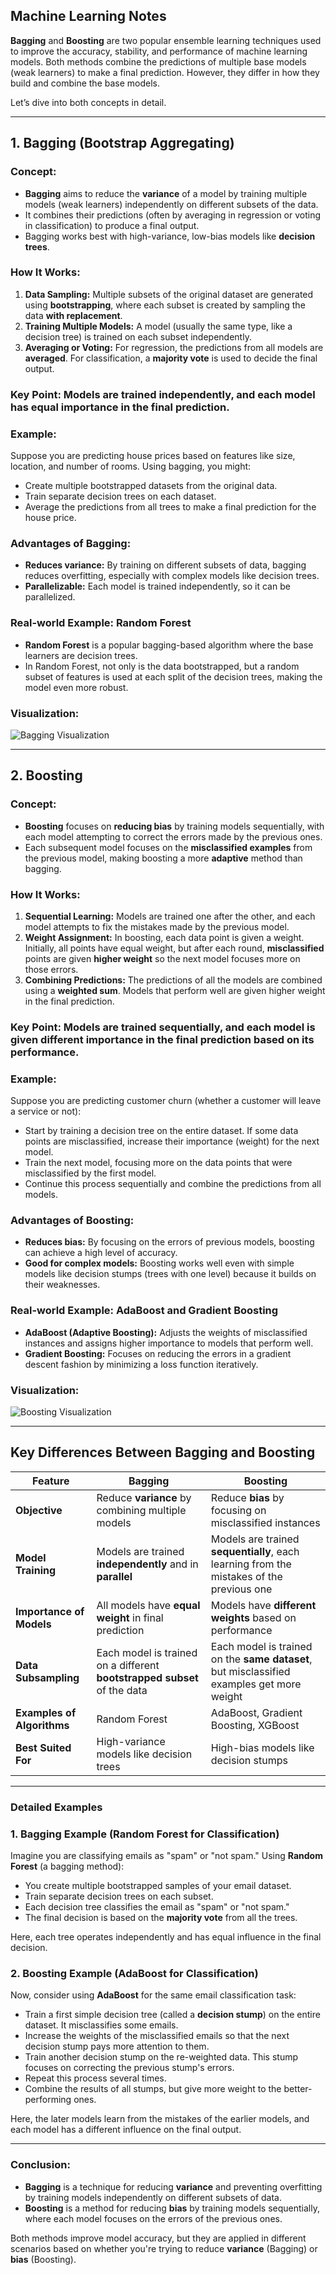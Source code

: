 Machine Learning Notes
---

**Bagging** and **Boosting** are two popular ensemble learning techniques used to improve the accuracy, stability, and performance of machine learning models. Both methods combine the predictions of multiple base models (weak learners) to make a final prediction. However, they differ in how they build and combine the base models.

Let’s dive into both concepts in detail.

---

## **1. Bagging (Bootstrap Aggregating)**

### **Concept:**
- **Bagging** aims to reduce the **variance** of a model by training multiple models (weak learners) independently on different subsets of the data.
- It combines their predictions (often by averaging in regression or voting in classification) to produce a final output.
- Bagging works best with high-variance, low-bias models like **decision trees**.

### **How It Works:**
1. **Data Sampling:** Multiple subsets of the original dataset are generated using **bootstrapping**, where each subset is created by sampling the data **with replacement**.
2. **Training Multiple Models:** A model (usually the same type, like a decision tree) is trained on each subset independently.
3. **Averaging or Voting:** For regression, the predictions from all models are **averaged**. For classification, a **majority vote** is used to decide the final output.

### **Key Point:** Models are trained **independently**, and each model has **equal importance** in the final prediction.

### **Example:**
Suppose you are predicting house prices based on features like size, location, and number of rooms. Using bagging, you might:
- Create multiple bootstrapped datasets from the original data.
- Train separate decision trees on each dataset.
- Average the predictions from all trees to make a final prediction for the house price.

### **Advantages of Bagging:**
- **Reduces variance:** By training on different subsets of data, bagging reduces overfitting, especially with complex models like decision trees.
- **Parallelizable:** Each model is trained independently, so it can be parallelized.

### **Real-world Example: Random Forest**
- **Random Forest** is a popular bagging-based algorithm where the base learners are decision trees.
- In Random Forest, not only is the data bootstrapped, but a random subset of features is used at each split of the decision trees, making the model even more robust.

### **Visualization:**

![Bagging Visualization](images/bagging-visualization.png)

---

## **2. Boosting**

### **Concept:**
- **Boosting** focuses on **reducing bias** by training models sequentially, with each model attempting to correct the errors made by the previous ones.
- Each subsequent model focuses on the **misclassified examples** from the previous model, making boosting a more **adaptive** method than bagging.

### **How It Works:**
1. **Sequential Learning:** Models are trained one after the other, and each model attempts to fix the mistakes made by the previous model.
2. **Weight Assignment:** In boosting, each data point is given a weight. Initially, all points have equal weight, but after each round, **misclassified** points are given **higher weight** so the next model focuses more on those errors.
3. **Combining Predictions:** The predictions of all the models are combined using a **weighted sum**. Models that perform well are given higher weight in the final prediction.

### **Key Point:** Models are trained **sequentially**, and each model is given **different importance** in the final prediction based on its performance.

### **Example:**
Suppose you are predicting customer churn (whether a customer will leave a service or not):
- Start by training a decision tree on the entire dataset. If some data points are misclassified, increase their importance (weight) for the next model.
- Train the next model, focusing more on the data points that were misclassified by the first model.
- Continue this process sequentially and combine the predictions from all models.

### **Advantages of Boosting:**
- **Reduces bias:** By focusing on the errors of previous models, boosting can achieve a high level of accuracy.
- **Good for complex models:** Boosting works well even with simple models like decision stumps (trees with one level) because it builds on their weaknesses.
  
### **Real-world Example: AdaBoost and Gradient Boosting**
- **AdaBoost (Adaptive Boosting):** Adjusts the weights of misclassified instances and assigns higher importance to models that perform well.
- **Gradient Boosting:** Focuses on reducing the errors in a gradient descent fashion by minimizing a loss function iteratively.

### **Visualization:**

![Boosting Visualization](images/boosting-visualization.png)

---

## **Key Differences Between Bagging and Boosting**

| Feature | **Bagging** | **Boosting** |
| --- | --- | --- |
| **Objective** | Reduce **variance** by combining multiple models | Reduce **bias** by focusing on misclassified instances |
| **Model Training** | Models are trained **independently** and in **parallel** | Models are trained **sequentially**, each learning from the mistakes of the previous one |
| **Importance of Models** | All models have **equal weight** in final prediction | Models have **different weights** based on performance |
| **Data Subsampling** | Each model is trained on a different **bootstrapped subset** of the data | Each model is trained on the **same dataset**, but misclassified examples get more weight |
| **Examples of Algorithms** | Random Forest | AdaBoost, Gradient Boosting, XGBoost |
| **Best Suited For** | High-variance models like decision trees | High-bias models like decision stumps |

---

### **Detailed Examples**

### **1. Bagging Example (Random Forest for Classification)**
Imagine you are classifying emails as "spam" or "not spam." Using **Random Forest** (a bagging method):
- You create multiple bootstrapped samples of your email dataset.
- Train separate decision trees on each subset.
- Each decision tree classifies the email as "spam" or "not spam."
- The final decision is based on the **majority vote** from all the trees.

Here, each tree operates independently and has equal influence in the final decision.

### **2. Boosting Example (AdaBoost for Classification)**
Now, consider using **AdaBoost** for the same email classification task:
- Train a first simple decision tree (called a **decision stump**) on the entire dataset. It misclassifies some emails.
- Increase the weights of the misclassified emails so that the next decision stump pays more attention to them.
- Train another decision stump on the re-weighted data. This stump focuses on correcting the previous stump's errors.
- Repeat this process several times.
- Combine the results of all stumps, but give more weight to the better-performing ones.

Here, the later models learn from the mistakes of the earlier models, and each model has a different influence on the final output.

---

### **Conclusion:**
- **Bagging** is a technique for reducing **variance** and preventing overfitting by training models independently on different subsets of data.
- **Boosting** is a method for reducing **bias** by training models sequentially, where each model focuses on the errors of the previous ones.

Both methods improve model accuracy, but they are applied in different scenarios based on whether you're trying to reduce **variance** (Bagging) or **bias** (Boosting).